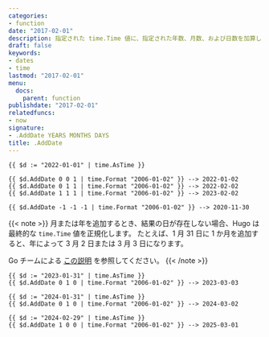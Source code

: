 ```yaml
---
categories:
- function
date: "2017-02-01"
description: 指定された time.Time 値に、指定された年数、月数、および日数を加算した時間を返します。
draft: false
keywords:
- dates
- time
lastmod: "2017-02-01"
menu:
  docs:
    parent: function
publishdate: "2017-02-01"
relatedfuncs:
- now
signature:
- .AddDate YEARS MONTHS DAYS
title: .AddDate
---
```


```go-html-template
{{ $d := "2022-01-01" | time.AsTime }}

{{ $d.AddDate 0 0 1 | time.Format "2006-01-02" }} --> 2022-01-02
{{ $d.AddDate 0 1 1 | time.Format "2006-01-02" }} --> 2022-02-02
{{ $d.AddDate 1 1 1 | time.Format "2006-01-02" }} --> 2023-02-02

{{ $d.AddDate -1 -1 -1 | time.Format "2006-01-02" }} --> 2020-11-30
```

{{< note >}}
月または年を追加するとき、結果の日が存在しない場合、Hugo は最終的な `time.Time` 値を正規化します。 たとえば、1 月 31 日に 1 か月を追加すると、年によって 3 月 2 日または 3 月 3 日になります。

Go チームによる [この説明](https://github.com/golang/go/issues/31145#issuecomment-479067967) を参照してください。
{{< /note >}}

```go-html-template
{{ $d := "2023-01-31" | time.AsTime }}
{{ $d.AddDate 0 1 0 | time.Format "2006-01-02" }} --> 2023-03-03

{{ $d := "2024-01-31" | time.AsTime }}
{{ $d.AddDate 0 1 0 | time.Format "2006-01-02" }} --> 2024-03-02

{{ $d := "2024-02-29" | time.AsTime }}
{{ $d.AddDate 1 0 0 | time.Format "2006-01-02" }} --> 2025-03-01
```
